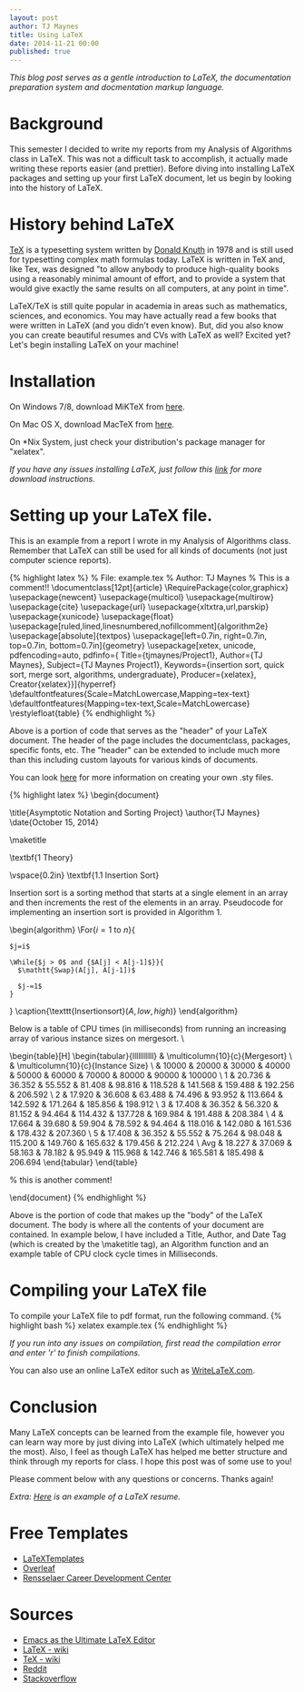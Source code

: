 ```yaml
---
layout: post
author: TJ Maynes
title: Using LaTeX
date: 2014-11-21 00:00
published: true
---
```

*This blog post serves as a gentle introduction to LaTeX, the documentation preparation system and docmentation markup language.*

# Background
This semester I decided to write my reports from my Analysis of Algorithms class in LaTeX. This was not a difficult task to accomplish, it actually made writing these reports easier (and prettier). Before diving into installing LaTeX packages and setting up your first LaTeX document, let us begin by looking into the history of LaTeX.

# History behind LaTeX
<a href="http://en.wikipedia.org/wiki/TeX">TeX</a> is a typesetting system written by <a href="http://en.wikipedia.org/wiki/Donald_Knuth">Donald Knuth</a> in 1978 and is still used for typesetting complex math formulas today. LaTeX is written in TeX and, like Tex, was designed "to allow anybody to produce high-quality books using a reasonably minimal amount of effort, and to provide a system that would give exactly the same results on all computers, at any point in time".

LaTeX/TeX is still quite popular in academia in areas such as mathematics, sciences, and economics. You may have actually read a few books that were written in LaTeX (and you didn't even know). But, did you also know you can create beautiful resumes and CVs with LaTeX as well? Excited yet? Let's begin installing LaTeX on your machine!

# Installation
On Windows 7/8, download MiKTeX from <a href="http://miktex.org/download">here</a>.

On Mac OS X, download MacTeX from <a href="https://tug.org/mactex/">here</a>.

On *Nix System, just check your distribution's package manager for "xelatex".

*If you have any issues installing LaTeX, just follow this <a href="http://latex-project.org/ftp.html">link</a> for more download instructions.*

# Setting up your LaTeX file.
This is an example from a report I wrote in my Analysis of Algorithms class. Remember that LaTeX can still be used for all kinds of documents (not just computer science reports).

{% highlight latex %}
% File: example.tex
% Author: TJ Maynes
% This is a comment!!
\documentclass[12pt]{article}
\RequirePackage{color,graphicx}
\usepackage{newcent}
\usepackage{multicol}
\usepackage{multirow}
\usepackage{cite}
\usepackage{url}
\usepackage{xltxtra,url,parskip}
\usepackage{xunicode}
\usepackage{float}
\usepackage[ruled,lined,linesnumbered,nofillcomment]{algorithm2e}
\usepackage[absolute]{textpos}
\usepackage[left=0.7in, right=0.7in, top=0.7in, bottom=0.7in]{geometry}
\usepackage[xetex,
  unicode,
  pdfencoding=auto,
  pdfinfo={
    Title={tjmaynes/Project1},
    Author={TJ Maynes},
    Subject={TJ Maynes Project1},
    Keywords={insertion sort, quick sort, merge sort, algorithms, undergraduate},
    Producer={xelatex},
    Creator{xelatex}}]{hyperref}
\defaultfontfeatures{Scale=MatchLowercase,Mapping=tex-text}
\defaultfontfeatures{Mapping=tex-text,Scale=MatchLowercase}
\restylefloat{table}
{% endhighlight %}

Above is a portion of code that serves as the "header" of your LaTeX document. The header of the page includes the documentclass, packages, specific fonts, etc. The "header" can be extended to include much more than this including custom layouts for various kinds of documents.

You can look <a href="http://tex.stackexchange.com/questions/8750/make-your-own-sty-files">here</a> for more information on creating your own .sty files.

{% highlight latex %}
\begin{document}

\title{Asymptotic Notation and Sorting Project}
\author{TJ Maynes}
\date{October 15, 2014}

\maketitle

\textbf{1 Theory}

\vspace{0.2in}
\textbf{1.1 Insertion Sort}

Insertion sort is a sorting method that starts at a single element in an array and then increments the rest of the elements in an array. Pseudocode for implementing an insertion sort is provided in Algorithm 1.

\begin{algorithm}
  \For{$i=1$ to $n$}{

    $j=i$

    \While{$j > 0$ and {$A[j] < A[j-1]$}}{
      $\mathtt{Swap}(A[j], A[j-1])$

      $j-=1$
    }
  }
  \caption{\texttt{Insertionsort}($A,low,high$)}
\end{algorithm}

Below is a table of CPU times (in milliseconds) from running an increasing array of various instance sizes on mergesort. \\

\begin{table}[H]
  \begin{tabular}{lllllllllll}
    & \multicolumn{10}{c}{Mergesort}                                                               \\
    & \multicolumn{10}{c}{Instance Size}                                                           \\
    & 10000  & 20000  & 30000  & 40000  & 50000  & 60000   & 70000   & 80000   & 90000   & 100000  \\
    1   & 20.736 & 36.352 & 55.552 & 81.408 & 98.816 & 118.528 & 141.568 & 159.488 & 192.256 & 206.592 \\
    2   & 17.920 & 36.608 & 63.488 & 74.496 & 93.952 & 113.664 & 142.592 & 171.264 & 185.856 & 198.912 \\
    3   & 17.408 & 36.352 & 56.320 & 81.152 & 94.464 & 114.432 & 137.728 & 169.984 & 191.488 & 208.384 \\
    4   & 17.664 & 39.680 & 59.904 & 78.592 & 94.464 & 118.016 & 142.080 & 161.536 & 178.432 & 207.360 \\
    5   & 17.408 & 36.352 & 55.552 & 75.264 & 98.048 & 115.200 & 149.760 & 165.632 & 179.456 & 212.224 \\
    Avg & 18.227 & 37.069 & 58.163 & 78.182 & 95.949 & 115.968 & 142.746 & 165.581 & 185.498 & 206.694
  \end{tabular}
  \end{table}

% this is another comment!

\end{document}
{% endhighlight %}

Above is the portion of code that makes up the "body" of the LaTeX document. The body is where all the contents of your document are contained. In example below, I have included a Title, Author, and Date Tag (which is created by the \maketitle tag), an Algorithm function and an example table of CPU clock cycle times in Milliseconds.

# Compiling your LaTeX file
To compile your LaTeX file to pdf format, run the following command.
{% highlight bash %}
xelatex example.tex
{% endhighlight %}

*If you run into any issues on compilation, first read the compilation error and enter 'r' to finish compilations.*

You can also use an online LaTeX editor such as <a href="https://www.writelatex.com/">WriteLaTeX.com</a>.

# Conclusion
Many LaTeX concepts can be learned from the example file, however you can learn way more by just diving into LaTeX (which ultimately helped me the most). Also, I feel as though LaTeX has helped me better structure and think through my reports for class. I hope this post was of some use to you!

Please comment below with any questions or concerns. Thanks again!

*Extra: <a href="https://github.com/TJMaynes/cv_resume/blob/master/resume.tex">Here</a> is an example of a LaTeX resume.*

# Free Templates
* <a href="http://www.latextemplates.com/cat/curricula-vitae">LaTeXTemplates</a>
* <a href="https://www.overleaf.com/latex/templates">Overleaf</a>
* <a href="http://www.rpi.edu/dept/arc/training/latex/resumes/">Rensselaer Career Development Center</a>

# Sources
* <a href="http://piotrkazmierczak.com/2010/05/13/emacs-as-the-ultimate-latex-editor/">Emacs as the Ultimate LaTeX Editor</a>
* <a href="http://en.wikipedia.org/wiki/LaTeX">LaTeX - wiki</a>
* <a href="http://en.wikipedia.org/wiki/TeX">TeX - wiki</a>
* <a href="http://www.reddit.com/r/latex">Reddit</a>
* <a href="http://tex.stackexchange.com/">Stackoverflow</a>
